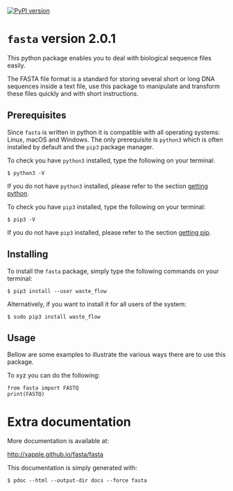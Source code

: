 [![PyPI version](https://badge.fury.io/py/fasta.svg)](https://badge.fury.io/py/fasta)

# `fasta` version 2.0.1

This python package enables you to deal with biological sequence files easily.

The FASTA file format is a standard for storing several short or long DNA sequences inside a text file, use this package to manipulate and transform these files quickly and with short instructions.

## Prerequisites

Since `fasta` is written in python it is compatible with all operating systems: Linux, macOS and Windows. The only prerequisite is `python3` which is often installed by default and the `pip3` package manager.

To check you have `python3` installed, type the following on your terminal:

    $ python3 -V

If you do not have `python3` installed, please refer to the section [getting python](aaa).

To check you have `pip3` installed, type the following on your terminal:

    $ pip3 -V

If you do not have `pip3` installed, please refer to the section [getting pip](aaa).

## Installing

To install the `fasta` package, simply type the following commands on your terminal:

    $ pip3 install --user waste_flow

Alternatively, if you want to install it for all users of the system:

    $ sudo pip3 install waste_flow

## Usage

Bellow are some examples to illustrate the various ways there are to use this package.

To xyz you can do the following:

    from fasta import FASTQ
    print(FASTQ)
    
# Extra documentation 

More documentation is available at:

<http://xapple.github.io/fasta/fasta>

This documentation is simply generated with:

    $ pdoc --html --output-dir docs --force fasta